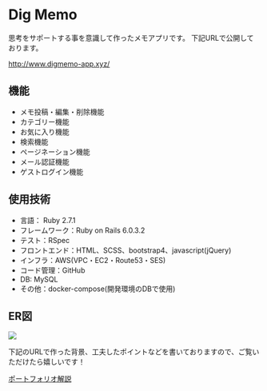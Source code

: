 #  Dig Memo
思考をサポートする事を意識して作ったメモアプリです。
下記URLで公開しております。

http://www.digmemo-app.xyz/

## 機能
- メモ投稿・編集・削除機能
- カテゴリー機能
- お気に入り機能
- 検索機能
- ページネーション機能
- メール認証機能
- ゲストログイン機能

## 使用技術
- 言語： Ruby 2.7.1
- フレームワーク：Ruby on Rails 6.0.3.2
- テスト：RSpec
- フロントエンド：HTML、SCSS、bootstrap4、javascript(jQuery)
- インフラ：AWS(VPC・EC2・Route53・SES)
- コード管理：GitHub
- DB: MySQL
- その他：docker-compose(開発環境のDBで使用)

## ER図
![](copy-of-untitled-diagram--1.png)

下記のURLで作った背景、工夫したポイントなどを書いておりますので、ご覧いただけたら嬉しいです！

[ポートフォリオ解説](https://qiita.com/k-kamiyama/items/1caf723b88a82be9bb64)